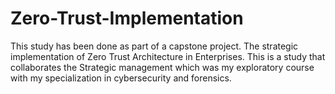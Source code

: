 # Zero-Trust-Implementation
This study has been done as part of a capstone project. The strategic implementation of Zero Trust Architecture in Enterprises.
This is a study that collaborates the Strategic management which was my exploratory course with my specialization in cybersecurity and forensics.
